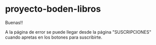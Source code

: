# proyecto-boden-libros

Buenas!! 

A la página de error se puede llegar desde la página "SUSCRIPCIONES" cuando apretas en los botones para suscribirte.
